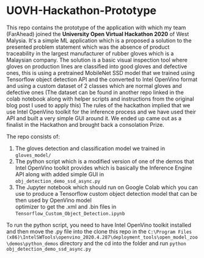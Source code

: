 # UOVH-Hackathon-Prototype

This repo contains the prototype of the application with which my team (FarAhead) joined the **University Open Virtual Hackathon 2020** of West Malysia.
It's a simple ML application which is a proposed a solution to the presented problem statement which was the absence of product traceability in the largest manufacturer of rubber gloves which is a Malaysian company. The solution is a basic visual inspection tool where gloves on production lines are classified into good gloves and defective ones, this is using a pretrained MobileNet SSD model that we trained using Tensorflow object detection API and the converted to Intel OpenVino format and using a custom dataset of 2 classes  which are normal gloves and defective ones (The dataset can be found in another repo linked in the colab notebook along with helper scripts and instructions from the original blog post I used to apply this)
The rules of the hackathon implied that we use Intel OpenVino toolkit for the inference process and we have used their API and built a very simple GUI around it. We ended up came out as a finalist in the Hackathon and brought back a consolation 
Prize. 

The repo consists of: 

 1. The gloves detection and classification model we trained in      
    `gloves_model/`
 2. The python script which is a modified version of one
        of the demos that Intel OpenVino toolkit provides which is basically
        the Inference Engine  API along with added simple GUI in      
        `obj_detection_demo_ssd_async.py`   
 3. The Jupyter notebook which should run on Google Colab which you can use to produce a Tensorflow custom
        object detection model that can be then used by OpenVino model      
        optimizer to get the .xml and .bin files in      
        `Tensorflow_Custom_Object_Detection.ipynb`

To run the python script, you need to have Intel OpenVino toolkit installed and then move the .py file into the clone this repo in the `C:\Program Files (x86)\IntelSWTools\openvino_2020.4.287\deployment_tools\open_model_zoo\demos\python_demos` directory and the cd into the folder and run `python obj_detection_demo_ssd_async.py`





